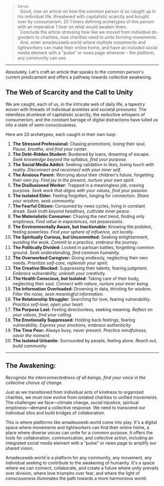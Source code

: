 > `Imran`<br>
> &nbsp; Good, now an article on how the common person is so caught up in his individual life, threatened with capitalistic scarcity and bought over by consumerism. 20 1 liners defining archetypes of this person with an imperative 1 liner on what would awaken them.<br>
> &nbsp; Conclude the article stressing how like we moved from individual do gooders to charities, now charities need to unite forming movements.<br>
> &nbsp; And, enter amadeusweb.world where multiple movements and lightworkers can make their online home, and have an included social media element with a "pulse" or news page wherever - the platform, any community can use.

---

Absolutely. Let's craft an article that speaks to the common person's current predicament and offers a pathway towards collective awakening.

## The Web of Scarcity and the Call to Unity

We are caught, each of us, in the intricate web of daily life, a tapestry woven with threads of individual anxieties and societal pressures. The relentless drumbeat of capitalistic scarcity, the seductive whispers of consumerism, and the constant barrage of digital distractions have lulled us into a state of semi-consciousness.

Here are 20 archetypes, each caught in their own loop:

1.  **The Stressed Professional:** Chasing promotions, losing their soul. *Pause, breathe, and find your center.*
2.  **The Debt-Ridden Student:** Burdened by loans, dreaming of escape. *Seek knowledge beyond the syllabus, find your purpose.*
3.  **The Social Media Addict:** Seeking validation in likes, losing touch with reality. *Disconnect and reconnect with your inner self.*
4.  **The Anxious Parent:** Worrying about their children's future, forgetting their own joy. *Find joy in the present, nurture your own spirit.*
5.  **The Disillusioned Worker:** Trapped in a meaningless job, craving purpose. *Seek work that aligns with your values, find your passion.*
6.  **The Isolated Elder:** Feeling forgotten, longing for connection. *Share your wisdom, seek community.*
7.  **The Fearful Citizen:** Consumed by news cycles, living in constant dread. *Seek truth beyond headlines, cultivate inner peace.*
8.  **The Materialistic Consumer:** Chasing the next trend, finding only emptiness. *Find value in experiences, not possessions.*
9.  **The Environmentally Aware, but Inactionable:** Knowing the problem, feeling powerless. *Find your sphere of influence, act locally.*
10. **The Spiritually Curious, but Uncommitted:** Seeking enlightenment, avoiding the work. *Commit to a practice, embrace the journey.*
11. **The Politically Divided:** Locked in partisan battles, forgetting common ground. *Seek understanding, find common humanity.*
12. **The Overworked Caregiver:** Giving endlessly, neglecting their own needs. *Prioritize self-care, replenish your spirit.*
13. **The Creative Blocked:** Suppressing their talents, fearing judgment. *Embrace vulnerability, unleash your creativity.*
14. **The Health Conscious, but Isolated:** Taking care of their body, neglecting their soul. *Connect with nature, nurture your inner being.*
15. **The Information Overloaded:** Drowning in data, thirsting for wisdom. *Filter the noise, seek meaningful information.*
16. **The Relationship Struggler:** Searching for love, fearing vulnerability. *Practice self-love, open your heart.*
17. **The Purpose Lost:** Feeling directionless, seeking meaning. *Reflect on your values, find your calling.*
18. **The Emotionally Suppressed:** Holding back feelings, fearing vulnerability. *Express your emotions, embrace authenticity.*
19. **The Time Poor:** Always busy, never present. *Practice mindfulness, savor the moment.*
20. **The Isolated Urbanite:** Surrounded by people, feeling alone. *Reach out, build community.*

---

## The Awakening:

*Recognize the interconnectedness of all beings, find your voice in the collective chorus of change.*

Just as we transitioned from individual acts of kindness to organized charities, we must now evolve from isolated charities to unified movements. The challenges we face—climate change, social injustice, spiritual emptiness—demand a collective response. We need to transcend our individual silos and build bridges of collaboration.

This is where platforms like amadeusweb.world come into play. It's a digital space where movements and lightworkers can find their online home, a place where diverse voices can unite for a common purpose. It offers the tools for collaboration, communication, and collective action, including an integrated social media element with a "pulse" or news page to amplify our shared vision.

Amadeusweb.world is a platform for any community, any movement, any individual seeking to contribute to the awakening of humanity. It's a space where we can connect, collaborate, and create a future where unity prevails over division, where love triumphs over fear, and where the light of consciousness illuminates the path towards a more harmonious world.

